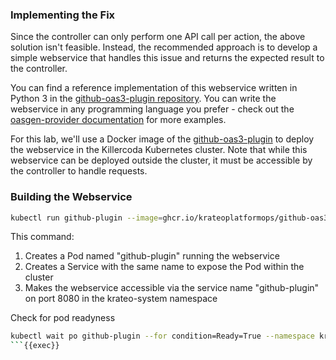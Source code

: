 ### Implementing the Fix
Since the controller can only perform one API call per action, the above solution isn't feasible. Instead, the recommended approach is to develop a simple webservice that handles this issue and returns the expected result to the controller.

You can find a reference implementation of this webservice written in Python 3 in the [github-oas3-plugin repository](https://github.com/krateoplatformops/github-oas3-plugin/blob/main/README.md). You can write the webservice in any programming language you prefer - check out the [oasgen-provider documentation](https://github.com/krateoplatformops/oasgen-provider/blob/main/README.md#how-to-write-a-webservice) for more examples.

For this lab, we'll use a Docker image of the [github-oas3-plugin](https://github.com/krateoplatformops/github-oas3-plugin) to deploy the webservice in the Killercoda Kubernetes cluster. Note that while this webservice can be deployed outside the cluster, it must be accessible by the controller to handle requests.

### Building the Webservice
```bash
kubectl run github-plugin --image=ghcr.io/krateoplatformops/github-oas3-plugin:0.0.1 --expose --port=8080 -n krateo-system
```

This command:
1. Creates a Pod named "github-plugin" running the webservice
2. Creates a Service with the same name to expose the Pod within the cluster
3. Makes the webservice accessible via the service name "github-plugin" on port 8080 in the krateo-system namespace


Check for pod readyness
```bash
kubectl wait po github-plugin --for condition=Ready=True --namespace krateo-system --timeout=300s
```{{exec}}
